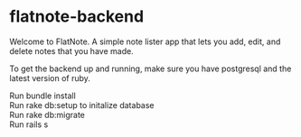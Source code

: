 # flatnote-backend

Welcome to FlatNote. A simple note lister app that lets you add, edit, and delete notes that you have made.

To get the backend up and running, make sure you have postgresql and the latest version of ruby.

Run bundle install\
Run rake db:setup to initalize database\
Run rake db:migrate\
Run rails s


